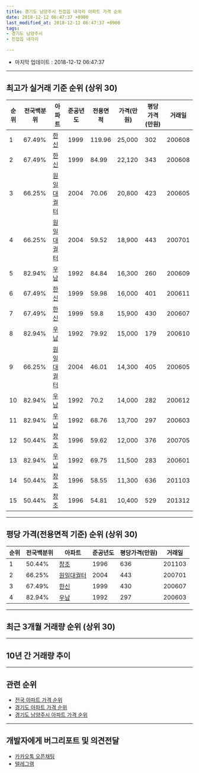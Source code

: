 ```yaml
---
title: 경기도 남양주시 진접읍 내각리 아파트 가격 순위
date: 2018-12-12 06:47:37 +0900
last_modified_at: 2018-12-12 06:47:37 +0900
tags:
- 경기도 남양주시
- 진접읍 내각리

---
```


* 마지막 업데이트 : 2018-12-12 06:47:37

---

## 최고가 실거래 기준 순위 (상위 30)


|순위|전국백분위|아파트|준공년도|전용면적|가격(만원)|평당가격(만원)|거래일|
|---|---|---|---|---|---|---|---|
|1|67.49%|[한신](https://search.naver.com/search.naver?query=%EA%B2%BD%EA%B8%B0%EB%8F%84+%EB%82%A8%EC%96%91%EC%A3%BC%EC%8B%9C+%EC%A7%84%EC%A0%91%EC%9D%8D+%EB%82%B4%EA%B0%81%EB%A6%AC+%ED%95%9C%EC%8B%A0)|1999|119.96|25,000|302|200608|
|2|67.49%|[한신](https://search.naver.com/search.naver?query=%EA%B2%BD%EA%B8%B0%EB%8F%84+%EB%82%A8%EC%96%91%EC%A3%BC%EC%8B%9C+%EC%A7%84%EC%A0%91%EC%9D%8D+%EB%82%B4%EA%B0%81%EB%A6%AC+%ED%95%9C%EC%8B%A0)|1999|84.99|22,120|343|200608|
|3|66.25%|[원일대궐터](https://search.naver.com/search.naver?query=%EA%B2%BD%EA%B8%B0%EB%8F%84+%EB%82%A8%EC%96%91%EC%A3%BC%EC%8B%9C+%EC%A7%84%EC%A0%91%EC%9D%8D+%EB%82%B4%EA%B0%81%EB%A6%AC+%EC%9B%90%EC%9D%BC%EB%8C%80%EA%B6%90%ED%84%B0)|2004|70.06|20,800|423|200605|
|4|66.25%|[원일대궐터](https://search.naver.com/search.naver?query=%EA%B2%BD%EA%B8%B0%EB%8F%84+%EB%82%A8%EC%96%91%EC%A3%BC%EC%8B%9C+%EC%A7%84%EC%A0%91%EC%9D%8D+%EB%82%B4%EA%B0%81%EB%A6%AC+%EC%9B%90%EC%9D%BC%EB%8C%80%EA%B6%90%ED%84%B0)|2004|59.52|18,900|443|200701|
|5|82.94%|[우남](https://search.naver.com/search.naver?query=%EA%B2%BD%EA%B8%B0%EB%8F%84+%EB%82%A8%EC%96%91%EC%A3%BC%EC%8B%9C+%EC%A7%84%EC%A0%91%EC%9D%8D+%EB%82%B4%EA%B0%81%EB%A6%AC+%EC%9A%B0%EB%82%A8)|1992|84.84|16,300|260|200609|
|6|67.49%|[한신](https://search.naver.com/search.naver?query=%EA%B2%BD%EA%B8%B0%EB%8F%84+%EB%82%A8%EC%96%91%EC%A3%BC%EC%8B%9C+%EC%A7%84%EC%A0%91%EC%9D%8D+%EB%82%B4%EA%B0%81%EB%A6%AC+%ED%95%9C%EC%8B%A0)|1999|59.98|16,000|401|200611|
|7|67.49%|[한신](https://search.naver.com/search.naver?query=%EA%B2%BD%EA%B8%B0%EB%8F%84+%EB%82%A8%EC%96%91%EC%A3%BC%EC%8B%9C+%EC%A7%84%EC%A0%91%EC%9D%8D+%EB%82%B4%EA%B0%81%EB%A6%AC+%ED%95%9C%EC%8B%A0)|1999|59.8|15,900|430|200607|
|8|82.94%|[우남](https://search.naver.com/search.naver?query=%EA%B2%BD%EA%B8%B0%EB%8F%84+%EB%82%A8%EC%96%91%EC%A3%BC%EC%8B%9C+%EC%A7%84%EC%A0%91%EC%9D%8D+%EB%82%B4%EA%B0%81%EB%A6%AC+%EC%9A%B0%EB%82%A8)|1992|79.92|15,000|179|200610|
|9|66.25%|[원일대궐터](https://search.naver.com/search.naver?query=%EA%B2%BD%EA%B8%B0%EB%8F%84+%EB%82%A8%EC%96%91%EC%A3%BC%EC%8B%9C+%EC%A7%84%EC%A0%91%EC%9D%8D+%EB%82%B4%EA%B0%81%EB%A6%AC+%EC%9B%90%EC%9D%BC%EB%8C%80%EA%B6%90%ED%84%B0)|2004|46.01|14,300|405|200605|
|10|82.94%|[우남](https://search.naver.com/search.naver?query=%EA%B2%BD%EA%B8%B0%EB%8F%84+%EB%82%A8%EC%96%91%EC%A3%BC%EC%8B%9C+%EC%A7%84%EC%A0%91%EC%9D%8D+%EB%82%B4%EA%B0%81%EB%A6%AC+%EC%9A%B0%EB%82%A8)|1992|70.2|14,000|282|200612|
|11|82.94%|[우남](https://search.naver.com/search.naver?query=%EA%B2%BD%EA%B8%B0%EB%8F%84+%EB%82%A8%EC%96%91%EC%A3%BC%EC%8B%9C+%EC%A7%84%EC%A0%91%EC%9D%8D+%EB%82%B4%EA%B0%81%EB%A6%AC+%EC%9A%B0%EB%82%A8)|1992|68.76|13,700|297|200603|
|12|50.44%|[창조](https://search.naver.com/search.naver?query=%EA%B2%BD%EA%B8%B0%EB%8F%84+%EB%82%A8%EC%96%91%EC%A3%BC%EC%8B%9C+%EC%A7%84%EC%A0%91%EC%9D%8D+%EB%82%B4%EA%B0%81%EB%A6%AC+%EC%B0%BD%EC%A1%B0)|1996|59.62|12,000|376|200705|
|13|82.94%|[우남](https://search.naver.com/search.naver?query=%EA%B2%BD%EA%B8%B0%EB%8F%84+%EB%82%A8%EC%96%91%EC%A3%BC%EC%8B%9C+%EC%A7%84%EC%A0%91%EC%9D%8D+%EB%82%B4%EA%B0%81%EB%A6%AC+%EC%9A%B0%EB%82%A8)|1992|69.75|11,500|283|200601|
|14|50.44%|[창조](https://search.naver.com/search.naver?query=%EA%B2%BD%EA%B8%B0%EB%8F%84+%EB%82%A8%EC%96%91%EC%A3%BC%EC%8B%9C+%EC%A7%84%EC%A0%91%EC%9D%8D+%EB%82%B4%EA%B0%81%EB%A6%AC+%EC%B0%BD%EC%A1%B0)|1996|58.55|11,300|636|201103|
|15|50.44%|[창조](https://search.naver.com/search.naver?query=%EA%B2%BD%EA%B8%B0%EB%8F%84+%EB%82%A8%EC%96%91%EC%A3%BC%EC%8B%9C+%EC%A7%84%EC%A0%91%EC%9D%8D+%EB%82%B4%EA%B0%81%EB%A6%AC+%EC%B0%BD%EC%A1%B0)|1996|54.81|10,400|529|201312|


---

## 평당 가격(전용면적 기준) 순위 (상위 30)


|순위|전국백분위|아파트|준공년도|평당가격(만원)|거래일|
|---|---|---|---|---|---|
|1|50.44%|[창조](https://search.naver.com/search.naver?query=%EA%B2%BD%EA%B8%B0%EB%8F%84+%EB%82%A8%EC%96%91%EC%A3%BC%EC%8B%9C+%EC%A7%84%EC%A0%91%EC%9D%8D+%EB%82%B4%EA%B0%81%EB%A6%AC+%EC%B0%BD%EC%A1%B0)|1996|636|201103|
|2|66.25%|[원일대궐터](https://search.naver.com/search.naver?query=%EA%B2%BD%EA%B8%B0%EB%8F%84+%EB%82%A8%EC%96%91%EC%A3%BC%EC%8B%9C+%EC%A7%84%EC%A0%91%EC%9D%8D+%EB%82%B4%EA%B0%81%EB%A6%AC+%EC%9B%90%EC%9D%BC%EB%8C%80%EA%B6%90%ED%84%B0)|2004|443|200701|
|3|67.49%|[한신](https://search.naver.com/search.naver?query=%EA%B2%BD%EA%B8%B0%EB%8F%84+%EB%82%A8%EC%96%91%EC%A3%BC%EC%8B%9C+%EC%A7%84%EC%A0%91%EC%9D%8D+%EB%82%B4%EA%B0%81%EB%A6%AC+%ED%95%9C%EC%8B%A0)|1999|430|200607|
|4|82.94%|[우남](https://search.naver.com/search.naver?query=%EA%B2%BD%EA%B8%B0%EB%8F%84+%EB%82%A8%EC%96%91%EC%A3%BC%EC%8B%9C+%EC%A7%84%EC%A0%91%EC%9D%8D+%EB%82%B4%EA%B0%81%EB%A6%AC+%EC%9A%B0%EB%82%A8)|1992|297|200603|


---

## 최근 3개월 거래량 순위 (상위 30)


<div style="width:100%;">
    <canvas id="deal_count_ranking" height="250"></canvas>
</div>


<script>
new Chart(document.getElementById("deal_count_ranking"), {
    type: 'horizontalBar',
    data: {
        labels: ['한신', '우남', '원일대궐터'],
        datasets: [{
            label: '실거래 수',
            data: [1, 1, 1],
            borderColor: "rgba(255, 0, 128, 1)",
            backgroundColor: "rgba(255, 0, 128, 0.5)",
            fill: false,
        }]
    },
    options: {
        responsive: true,
        title: {
            display: true,
            text: '최근 3개월 거래량 순위'
        },
        tooltips: {
            mode: 'index',
            intersect: false,
            callbacks: {
                title: function(tooltipItems, data) {
                    return "실거래 수:";
                },
                label: function(tooltipItem, data) {
                    return data.labels[tooltipItem.index] + ": " + tooltipItem.xLabel;
                }
            }
        },
        hover: {
            mode: 'nearest',
            intersect: true
        },
        scales: {
            xAxes: [{
                display: true,
                scaleLabel: {
                    display: true,
                    labelString: '실거래 수'
                },
                ticks: {
                    suggestedMin: 0,
                }
            }],
            yAxes: [{
                display: true,
                ticks: {
                    autoSkip: false,
                    callback: function(value, index, values) {
                        if (value.length > 15)
                            return value.substr(0, 13) + "...";
                        else
                            return value;
                    }
                },
                scaleLabel: {
                    display: false,
                }
            }]
        }
    }
});

</script>


---

## 10년 간 거래량 추이


<div style="width:100%;">
    <canvas id="deal_progress" height="250"></canvas>
</div>

<script>
new Chart(document.getElementById("deal_progress"), {
    type: 'line',
    data: {
        labels: ['200812','200901','200902','200903','200904','200905','200906','200907','200908','200909','200910','200911','200912','201001','201002','201003','201004','201005','201006','201007','201008','201009','201010','201011','201012','201101','201102','201103','201104','201105','201106','201107','201108','201109','201110','201111','201112','201201','201202','201203','201204','201205','201206','201207','201208','201209','201210','201211','201212','201301','201302','201303','201304','201305','201306','201307','201308','201309','201310','201311','201312','201401','201402','201403','201404','201405','201406','201407','201408','201409','201410','201411','201412','201501','201502','201503','201504','201505','201506','201507','201508','201509','201510','201511','201512','201601','201602','201603','201604','201605','201606','201607','201608','201609','201610','201611','201612','201701','201702','201703','201704','201705','201706','201707','201708','201709','201710','201711','201712','201801','201802','201803','201804','201805','201806','201807','201808','201809','201810','201811','201812'],
        datasets: [{
            label: '실거래 수',
            pointRadius: 1,
            data: [1, 2, 1, 3, 7, 8, 5, 4, 8, 8, 10, 6, 3, 5, 3, 3, 6, 2, 5, 1, 6, 4, 5, 3, 6, 10, 12, 7, 5, 3, 9, 8, 10, 8, 5, 8, 6, 3, 7, 7, 5, 1, 3, 3, 4, 8, 11, 1, 6, 2, 5, 2, 7, 8, 4, 2, 1, 3, 8, 3, 2, 0, 7, 7, 5, 3, 3, 2, 7, 7, 7, 4, 10, 9, 8, 16, 11, 6, 3, 7, 9, 14, 11, 7, 4, 4, 8, 8, 7, 10, 6, 10, 9, 7, 9, 5, 7, 3, 7, 6, 8, 9, 7, 11, 2, 5, 5, 6, 6, 5, 2, 4, 6, 0, 3, 6, 2, 1, 3, 0, 0],
            borderColor: "rgba(255, 201, 14, 1)",
            backgroundColor: "rgba(255, 201, 14, 0.5)",
            fill: true,
        }]
    },
    options: {
        responsive: true,
        title: {
            display: true,
            text: '10년간 거래량 추이'
        },
        tooltips: {
            mode: 'index',
            intersect: false,
        },
        hover: {
            mode: 'nearest',
            intersect: true
        },
        scales: {
            xAxes: [{
                display: true,
                scaleLabel: {
                    display: true,
                    labelString: '년/월'
                }
            }],
            yAxes: [{
                display: true,
                ticks: {
                    suggestedMin: 0,
                },
                scaleLabel: {
                    display: true,
                    labelString: '실거래 수'
                }
            }]
        }
    }
});

</script>


---

## 관련 순위

- [전국 아파트 가격 순위](https://inasie.github.io/apt-ranking/전국)
- [경기도 아파트 가격 순위](https://inasie.github.io/apt-ranking/경기도)
- [경기도 남양주시 아파트 가격 순위](https://inasie.github.io/apt-ranking/경기도-남양주시)


---

## 개발자에게 버그리포트 및 의견전달

- [카카오톡 오픈채팅](https://open.kakao.com/o/gLJUAP4)
- [텔레그램](https://t.me/inasie)

